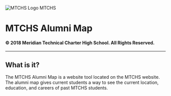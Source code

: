 ![MTCHS Logo](http://www.mtchs.org/wp-content/uploads/2016/01/icon.png) MTCHS
# MTCHS Alumni Map
#### © 2018 Meridian Technical Charter High School. All Rights Reserved.
---

## What is it?
The MTCHS Alumni Map is a website tool located on the MTCHS website. The alumni map gives current students a way to see the current location, education, and careers of past MTCHS students.
